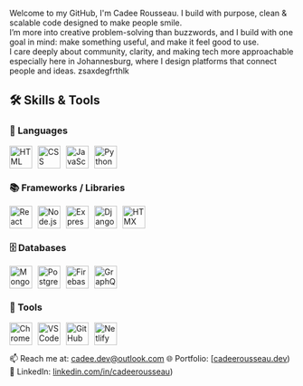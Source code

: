 Welcome to my GitHub, I'm Cadee Rousseau. I build with purpose, clean & scalable code designed to make people smile.  
I’m more into creative problem-solving than buzzwords, and I build with one goal in mind: make something useful, and make it feel good to use.  
I care deeply about community, clarity, and making tech more approachable especially here in Johannesburg, where I design platforms that connect people and ideas.
zsaxdegfrthlk 
## 🛠️ Skills & Tools                                                                                       
              
### 🧾 Languages  
<div style="display: flex; gap: 10px;">                  
  <img src="https://cdn.jsdelivr.net/gh/devicons/devicon/icons/html5/html5-original.svg" alt="HTML" title="HTML" width="40"/>
  <img src="https://cdn.jsdelivr.net/gh/devicons/devicon/icons/css3/css3-original.svg" alt="CSS" title="CSS" width="40"/>                                         
  <img src="https://cdn.jsdelivr.net/gh/devicons/devicon/icons/javascript/javascript-original.svg" alt="JavaScript" title="JavaScript" width="40"/>                              
  <img src="https://cdn.jsdelivr.net/gh/devicons/devicon/icons/python/python-original.svg" alt="Python" title="Python" width="40"/>
</div>

### 📚 Frameworks / Libraries             
<div style="display: flex; gap: 10px;">
  <img src="https://cdn.jsdelivr.net/gh/devicons/devicon/icons/react/react-original.svg" alt="React" title="React" width="40"/>
  <img src="https://cdn.jsdelivr.net/gh/devicons/devicon/icons/nodejs/nodejs-original.svg" alt="Node.js" title="Node.js" width="40"/>
  <img src="https://cdn.jsdelivr.net/gh/devicons/devicon/icons/express/express-original.svg" alt="Express.js" title="Express.js" width="40"/>
  <img src="https://cdn.jsdelivr.net/gh/devicons/devicon/icons/django/django-plain.svg" alt="Django" title="Django" width="40"/>
  <img src="https://cdn.jsdelivr.net/gh/devicons/devicon/icons/html5/html5-original.svg" alt="HTMX" title="HTMX" width="40"/>
</div>

### 🗄️ Databases
<div style="display: flex; gap: 10px;">
  <img src="https://cdn.jsdelivr.net/gh/devicons/devicon/icons/mongodb/mongodb-original.svg" alt="MongoDB" title="MongoDB" width="40"/>
  <img src="https://cdn.jsdelivr.net/gh/devicons/devicon/icons/postgresql/postgresql-original.svg" alt="PostgreSQL" title="PostgreSQL" width="40"/>
  <img src="https://cdn.jsdelivr.net/gh/devicons/devicon/icons/firebase/firebase-plain.svg" alt="Firebase" title="Firebase" width="40"/>
  <img src="https://cdn.jsdelivr.net/gh/devicons/devicon/icons/graphql/graphql-plain.svg" alt="GraphQL" title="GraphQL" width="40"/>
</div>

### 🧰 Tools
<div style="display: flex; gap: 10px;">
  <img src="https://cdn.jsdelivr.net/gh/devicons/devicon/icons/chrome/chrome-original.svg" alt="Chrome DevTools" title="Chrome DevTools" width="40"/>
  <img src="https://cdn.jsdelivr.net/gh/devicons/devicon/icons/vscode/vscode-original.svg" alt="VS Code" title="VS Code" width="40"/>
  <img src="https://cdn.jsdelivr.net/gh/devicons/devicon/icons/github/github-original.svg" alt="GitHub" title="GitHub" width="40"/>
  <img src="https://cdn.jsdelivr.net/gh/devicons/devicon/icons/netlify/netlify-plain.svg" alt="Netlify" title="Netlify" width="40"/>
</div>
           



📫 Reach me at: cadee.dev@outlook.com
🌐 Portfolio: [[cadeerousseau.dev](https://portfolio-website-20.netlify.app/#home))  
💼 LinkedIn: [linkedin.com/in/cadeerousseau](https://www.linkedin.com/in/cadee-rousseau-bb59bb382))
